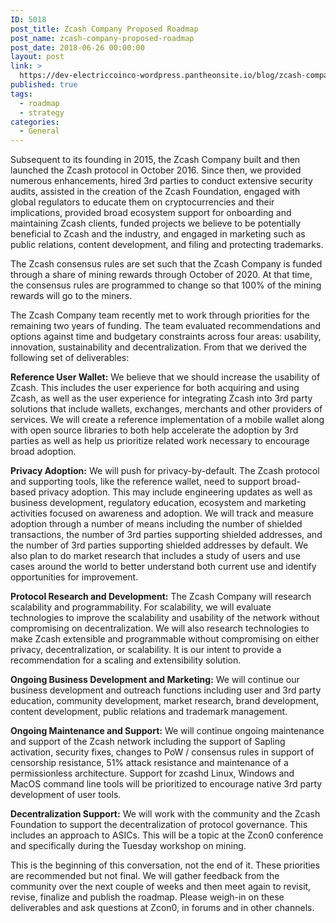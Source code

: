 ```yaml
---
ID: 5018
post_title: Zcash Company Proposed Roadmap
post_name: zcash-company-proposed-roadmap
post_date: 2018-06-26 00:00:00
layout: post
link: >
  https://dev-electriccoinco-wordpress.pantheonsite.io/blog/zcash-company-proposed-roadmap/
published: true
tags:
  - roadmap
  - strategy
categories:
  - General
---
```

<p>Subsequent to its founding in 2015, the Zcash Company built and then launched the Zcash protocol in October 2016. Since then, we provided numerous enhancements, hired 3rd parties to conduct extensive security audits, assisted in the creation of the Zcash Foundation, engaged with global regulators to educate them on cryptocurrencies and their implications, provided broad ecosystem support for onboarding and maintaining Zcash clients, funded projects we believe to be potentially beneficial to Zcash and the industry, and engaged in marketing such as public relations, content development, and filing and protecting trademarks.</p>
<p>The Zcash consensus rules are set such that the Zcash Company is funded through a share of mining rewards through October of 2020. At that time, the consensus rules are programmed to change so that 100% of the mining rewards will go to the miners.</p>
<p>The Zcash Company team recently met to work through priorities for the remaining two years of funding. The team evaluated recommendations and options against time and budgetary constraints across four areas: usability, innovation, sustainability and decentralization. From that we derived the following set of deliverables:</p>
<p><b>Reference User Wallet:</b> We believe that we should increase the usability of Zcash. This includes the user experience for both acquiring and using Zcash, as well as the user experience for integrating Zcash into 3rd party solutions that include wallets, exchanges, merchants and other providers of services. We will create a reference implementation of a mobile wallet along with open source libraries to both help accelerate the adoption by 3rd parties as well as help us prioritize related work necessary to encourage broad adoption.</p>
<p><b>Privacy Adoption:</b> We will push for privacy-by-default. The Zcash protocol and supporting tools, like the reference wallet, need to support broad-based privacy adoption. This may include engineering updates as well as business development, regulatory education, ecosystem and marketing activities focused on awareness and adoption. We will track and measure adoption through a number of means including the number of shielded transactions, the number of 3rd parties supporting shielded addresses, and the number of 3rd parties supporting shielded addresses by default. We also plan to do market research that includes a study of users and use cases around the world to better understand both current use and identify opportunities for improvement.</p>
<p><b>Protocol Research and Development:</b> The Zcash Company will research scalability and programmability. For scalability, we will evaluate technologies to improve the scalability and usability of the network without compromising on decentralization. We will also research technologies to make Zcash extensible and programmable without compromising on either privacy, decentralization, or scalability. It is our intent to provide a recommendation for a scaling and extensibility solution.</p>
<p><b>Ongoing Business Development and Marketing:</b> We will continue our business development and outreach functions including user and 3rd party education, community development, market research, brand development, content development, public relations and trademark management.</p>
<p><b>Ongoing Maintenance and Support:</b> We will continue ongoing maintenance and support of the Zcash network including the support of Sapling activation, security fixes, changes to PoW / consensus rules in support of censorship resistance, 51% attack resistance and maintenance of a permissionless architecture. Support for zcashd Linux, Windows and MacOS command line tools will be prioritized to encourage native 3rd party development of user tools.</p>
<p><b>Decentralization Support:</b> We will work with the community and the Zcash Foundation to support the decentralization of protocol governance. This includes an approach to ASICs. This will be a topic at the Zcon0 conference and specifically during the Tuesday workshop on mining.</p>
<p>This is the beginning of this conversation, not the end of it. These priorities are recommended but not final. We will gather feedback from the community over the next couple of weeks and then meet again to revisit, revise, finalize and publish the roadmap. Please weigh-in on these deliverables and ask questions at Zcon0, in forums and in other channels.</p>
